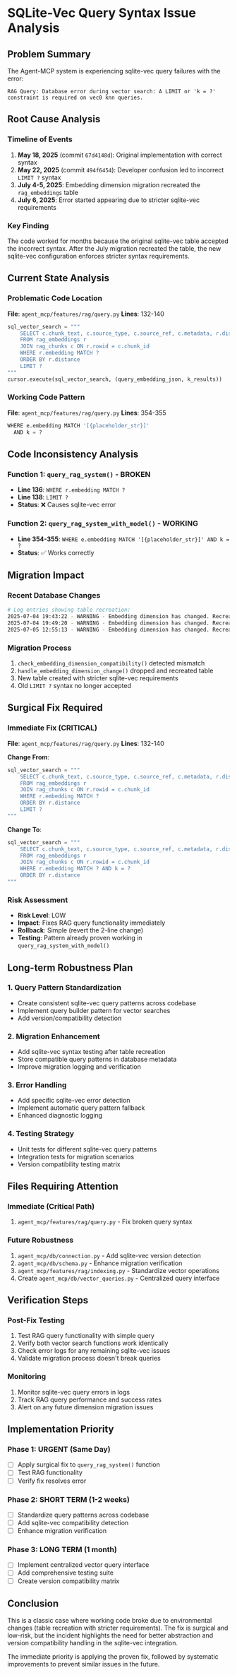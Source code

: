 # SQLite-Vec Query Syntax Issue Analysis

## Problem Summary

The Agent-MCP system is experiencing sqlite-vec query failures with the error:
```
RAG Query: Database error during vector search: A LIMIT or 'k = ?' constraint is required on vec0 knn queries.
```

## Root Cause Analysis

### Timeline of Events

1. **May 18, 2025** (commit `67d4148d`): Original implementation with correct syntax
2. **May 22, 2025** (commit `494f6454`): Developer confusion led to incorrect `LIMIT ?` syntax
3. **July 4-5, 2025**: Embedding dimension migration recreated the `rag_embeddings` table
4. **July 6, 2025**: Error started appearing due to stricter sqlite-vec requirements

### Key Finding

The code worked for months because the original sqlite-vec table accepted the incorrect syntax. After the July migration recreated the table, the new sqlite-vec configuration enforces stricter syntax requirements.

## Current State Analysis

### Problematic Code Location
**File**: `agent_mcp/features/rag/query.py`
**Lines**: 132-140

```python
sql_vector_search = """
    SELECT c.chunk_text, c.source_type, c.source_ref, c.metadata, r.distance
    FROM rag_embeddings r
    JOIN rag_chunks c ON r.rowid = c.chunk_id
    WHERE r.embedding MATCH ? 
    ORDER BY r.distance
    LIMIT ? 
"""
cursor.execute(sql_vector_search, (query_embedding_json, k_results))
```

### Working Code Pattern
**File**: `agent_mcp/features/rag/query.py`
**Lines**: 354-355

```python
WHERE e.embedding MATCH '[{placeholder_str}]'
  AND k = ?
```

## Code Inconsistency Analysis

### Function 1: `query_rag_system()` - BROKEN
- **Line 136**: `WHERE r.embedding MATCH ?`
- **Line 138**: `LIMIT ?`
- **Status**: ❌ Causes sqlite-vec error

### Function 2: `query_rag_system_with_model()` - WORKING
- **Line 354-355**: `WHERE e.embedding MATCH '[{placeholder_str}]' AND k = ?`
- **Status**: ✅ Works correctly

## Migration Impact

### Recent Database Changes
```bash
# Log entries showing table recreation:
2025-07-04 19:43:22 - WARNING - Embedding dimension has changed. Recreating embeddings table...
2025-07-04 19:49:20 - WARNING - Embedding dimension has changed. Recreating embeddings table...
2025-07-05 12:55:13 - WARNING - Embedding dimension has changed. Recreating embeddings table...
```

### Migration Process
1. `check_embedding_dimension_compatibility()` detected mismatch
2. `handle_embedding_dimension_change()` dropped and recreated table
3. New table created with stricter sqlite-vec requirements
4. Old `LIMIT ?` syntax no longer accepted

## Surgical Fix Required

### Immediate Fix (CRITICAL)
**File**: `agent_mcp/features/rag/query.py`
**Lines**: 132-140

**Change From**:
```python
sql_vector_search = """
    SELECT c.chunk_text, c.source_type, c.source_ref, c.metadata, r.distance
    FROM rag_embeddings r
    JOIN rag_chunks c ON r.rowid = c.chunk_id
    WHERE r.embedding MATCH ? 
    ORDER BY r.distance
    LIMIT ? 
"""
```

**Change To**:
```python
sql_vector_search = """
    SELECT c.chunk_text, c.source_type, c.source_ref, c.metadata, r.distance
    FROM rag_embeddings r
    JOIN rag_chunks c ON r.rowid = c.chunk_id
    WHERE r.embedding MATCH ? AND k = ?
    ORDER BY r.distance
"""
```

### Risk Assessment
- **Risk Level**: LOW
- **Impact**: Fixes RAG query functionality immediately
- **Rollback**: Simple (revert the 2-line change)
- **Testing**: Pattern already proven working in `query_rag_system_with_model()`

## Long-term Robustness Plan

### 1. Query Pattern Standardization
- Create consistent sqlite-vec query patterns across codebase
- Implement query builder pattern for vector searches
- Add version/compatibility detection

### 2. Migration Enhancement
- Add sqlite-vec syntax testing after table recreation
- Store compatible query patterns in database metadata
- Improve migration logging and verification

### 3. Error Handling
- Add specific sqlite-vec error detection
- Implement automatic query pattern fallback
- Enhanced diagnostic logging

### 4. Testing Strategy
- Unit tests for different sqlite-vec query patterns
- Integration tests for migration scenarios
- Version compatibility testing matrix

## Files Requiring Attention

### Immediate (Critical Path)
1. `agent_mcp/features/rag/query.py` - Fix broken query syntax

### Future Robustness
1. `agent_mcp/db/connection.py` - Add sqlite-vec version detection
2. `agent_mcp/db/schema.py` - Enhance migration verification
3. `agent_mcp/features/rag/indexing.py` - Standardize vector operations
4. Create `agent_mcp/db/vector_queries.py` - Centralized query interface

## Verification Steps

### Post-Fix Testing
1. Test RAG query functionality with simple query
2. Verify both vector search functions work identically
3. Check error logs for any remaining sqlite-vec issues
4. Validate migration process doesn't break queries

### Monitoring
1. Monitor sqlite-vec query errors in logs
2. Track RAG query performance and success rates
3. Alert on any future dimension migration issues

## Implementation Priority

### Phase 1: URGENT (Same Day)
- [ ] Apply surgical fix to `query_rag_system()` function
- [ ] Test RAG functionality
- [ ] Verify fix resolves error

### Phase 2: SHORT TERM (1-2 weeks)
- [ ] Standardize query patterns across codebase
- [ ] Add sqlite-vec compatibility detection
- [ ] Enhance migration verification

### Phase 3: LONG TERM (1 month)
- [ ] Implement centralized vector query interface
- [ ] Add comprehensive testing suite
- [ ] Create version compatibility matrix

## Conclusion

This is a classic case where working code broke due to environmental changes (table recreation with stricter requirements). The fix is surgical and low-risk, but the incident highlights the need for better abstraction and version compatibility handling in the sqlite-vec integration.

The immediate priority is applying the proven fix, followed by systematic improvements to prevent similar issues in the future.